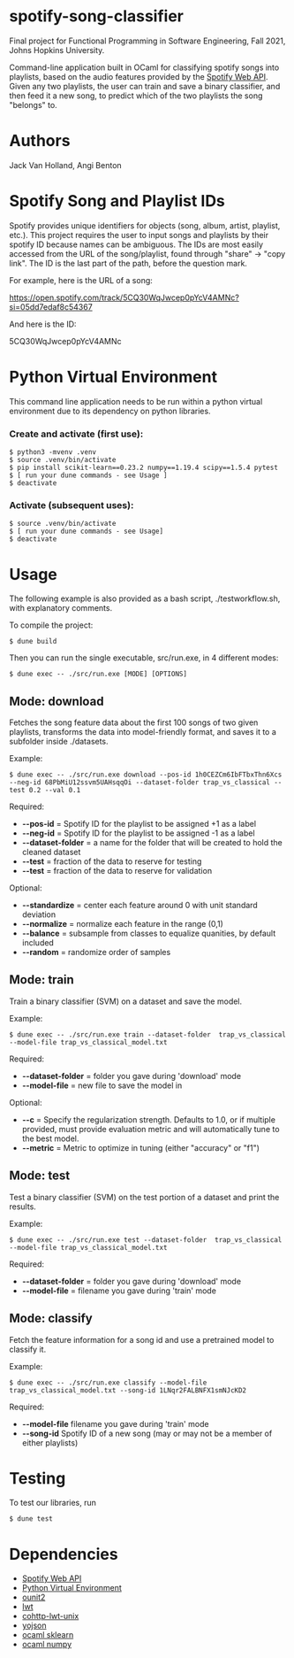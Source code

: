 # spotify-song-classifier
Final project for Functional Programming in Software Engineering, Fall 2021, Johns Hopkins University.

Command-line application built in OCaml for classifying spotify songs into playlists, based on the audio features provided by the [Spotify Web API](https://developer.spotify.com/documentation/web-api/). Given any two playlists, the user can train and save a binary classifier, and then feed it a new song, to predict which of the two playlists the song "belongs" to. 

# Authors 
Jack Van Holland, Angi Benton

# Spotify Song and Playlist IDs 
Spotify provides unique identifiers for objects (song, album, artist, playlist, etc.). This project requires the user to input songs and playlists by their spotify ID because names can be ambiguous. The IDs are most easily accessed from the URL of the song/playlist, found through "share" -> "copy link". The ID is the last part of the path, before the question mark. 

For example, here is the URL of a song:

https://open.spotify.com/track/5CQ30WqJwcep0pYcV4AMNc?si=05dd7edaf8c54367

And here is the ID:

5CQ30WqJwcep0pYcV4AMNc

# Python Virtual Environment 
This command line application needs to be run within a python virtual environment due to its dependency on python libraries. 


### Create and activate (first use):

```
$ python3 -mvenv .venv 
$ source .venv/bin/activate 
$ pip install scikit-learn==0.23.2 numpy==1.19.4 scipy==1.5.4 pytest 
$ [ run your dune commands - see Usage ] 
$ deactivate  
```

### Activate (subsequent uses): 

```
$ source .venv/bin/activate 
$ [ run your dune commands - see Usage] 
$ deactivate  
```

# Usage 
The following example is also provided as a bash script, ./testworkflow.sh, with explanatory comments. 

To compile the project:
```
$ dune build 
```

Then you can run the single executable, src/run.exe, in 4 different modes:
```
$ dune exec -- ./src/run.exe [MODE] [OPTIONS]
```

## Mode: download 
Fetches the song feature data about the first 100 songs of two given playlists, transforms the data into model-friendly format, and saves it to a subfolder inside ./datasets. 

Example: 
```
$ dune exec -- ./src/run.exe download --pos-id 1h0CEZCm6IbFTbxThn6Xcs --neg-id 68PbMiU12ssvm5UAHsqqOi --dataset-folder trap_vs_classical --test 0.2 --val 0.1
```
Required:
* **--pos-id** = Spotify ID for the playlist to be assigned +1 as a label 
* **--neg-id** = Spotify ID for the playlist to be assigned -1 as a label 
* **--dataset-folder** = a name for the folder that will be created to hold the cleaned dataset 
* **--test** = fraction of the data to reserve for testing 
* **--test** = fraction of the data to reserve for validation
  
Optional: 
* **--standardize** = center each feature around 0 with unit standard deviation
* **--normalize** = normalize each feature in the range (0,1)
* **--balance** = subsample from classes to equalize quanities, by default included
* **--random** = randomize order of samples


## Mode: train
Train a binary classifier (SVM) on a dataset and save the model. 

Example: 
```
$ dune exec -- ./src/run.exe train --dataset-folder  trap_vs_classical --model-file trap_vs_classical_model.txt
```
Required:
* **--dataset-folder** = folder you gave during 'download' mode
* **--model-file** = new file to save the model in
  
Optional: 
* **--c**  = Specify the regularization strength. Defaults to 1.0, 
                 or if multiple provided, must provide evaluation metric
                 and will automatically tune to the best model.
* **--metric**  = Metric to optimize in tuning (either "accuracy" or "f1")

## Mode: test
Test a binary classifier (SVM) on the test portion of a dataset and print the results. 

Example: 
```
$ dune exec -- ./src/run.exe test --dataset-folder  trap_vs_classical --model-file trap_vs_classical_model.txt
```
Required:
* **--dataset-folder** = folder you gave during 'download' mode
* **--model-file** = filename you gave during 'train' mode



## Mode: classify 
Fetch the feature information for a song id and use a pretrained model to classify it.  

Example: 
```
$ dune exec -- ./src/run.exe classify --model-file trap_vs_classical_model.txt --song-id 1LNqr2FALBNFX1smNJcKD2
```
Required:
* **--model-file**  filename you gave during 'train' mode 
* **--song-id**  Spotify ID of a new song (may or may not be a member of either playlists)

# Testing 
To test our libraries, run
```
$ dune test
```


# Dependencies 
* [Spotify Web API](https://developer.spotify.com/documentation/web-api/) 
* [Python Virtual Environment](https://docs.python.org/3/tutorial/venv.html)
* [ounit2](https://github.com/gildor478/ounit)
* [lwt](https://github.com/ocsigen/lwt) 
* [cohttp-lwt-unix](https://github.com/mirage/ocaml-cohttp)
* [yojson](https://github.com/ocaml-community/yojson) 
* [ocaml sklearn](https://github.com/lehy/ocaml-sklearn) 
* [ocaml numpy](https://github.com/LaurentMazare/npy-ocaml)

